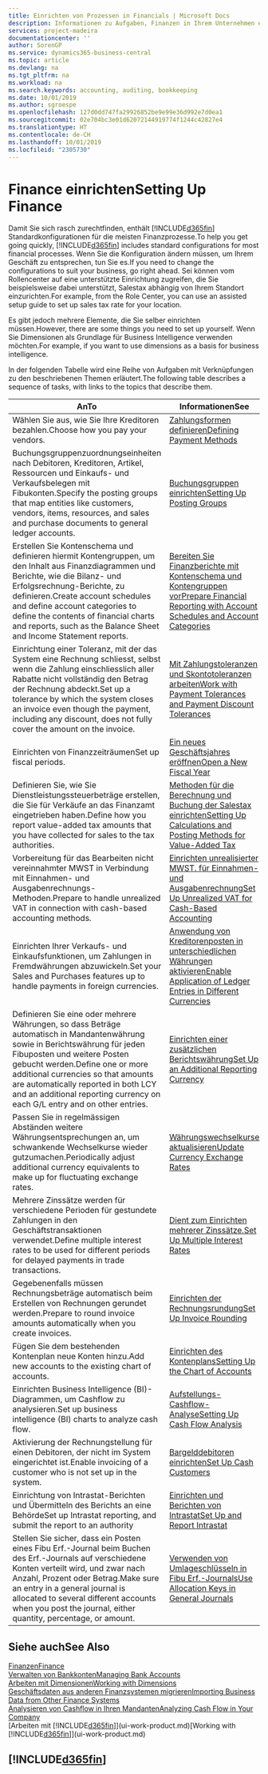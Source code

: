```yaml
---
title: Einrichten von Prozessen in Financials | Microsoft Docs
description: Informationen zu Aufgaben, Finanzen in Ihrem Unternehmen einzurichten, um Ihrer Buchhaltung, oder Buchhaltungsanforderungen Prüfungen zu entsprechen.
services: project-madeira
documentationcenter: ''
author: SorenGP
ms.service: dynamics365-business-central
ms.topic: article
ms.devlang: na
ms.tgt_pltfrm: na
ms.workload: na
ms.search.keywords: accounting, auditing, bookkeeping
ms.date: 10/01/2019
ms.author: sgroespe
ms.openlocfilehash: 127d0dd747fa29926852be9e99e36d992e7d0ea1
ms.sourcegitcommit: 02e704bc3e01d62072144919774f1244c42827e4
ms.translationtype: HT
ms.contentlocale: de-CH
ms.lasthandoff: 10/01/2019
ms.locfileid: "2305730"
---
```

# <a name="setting-up-finance"></a><span data-ttu-id="8f3a2-103">Finance einrichten</span><span class="sxs-lookup"><span data-stu-id="8f3a2-103">Setting Up Finance</span></span>
<span data-ttu-id="8f3a2-104">Damit Sie sich rasch zurechtfinden, enthält [!INCLUDE[d365fin](includes/d365fin_md.md)]  Standardkonfigurationen für die meisten Finanzprozesse.</span><span class="sxs-lookup"><span data-stu-id="8f3a2-104">To help you get going quickly, [!INCLUDE[d365fin](includes/d365fin_md.md)] includes standard configurations for most financial processes.</span></span> <span data-ttu-id="8f3a2-105">Wenn Sie die Konfiguration ändern müssen, um Ihrem Geschäft zu entsprechen, tun Sie es.</span><span class="sxs-lookup"><span data-stu-id="8f3a2-105">If you need to change the configurations to suit your business, go right ahead.</span></span> <span data-ttu-id="8f3a2-106">Sei können vom Rollencenter auf eine unterstützte Einrichtung zugreifen, die Sie beispielsweise dabei unterstützt, Salestax abhängig von Ihrem Standort einzurichten.</span><span class="sxs-lookup"><span data-stu-id="8f3a2-106">For example, from the Role Center, you can use an assisted setup guide to set up sales tax rate for your location.</span></span>  

<span data-ttu-id="8f3a2-107">Es gibt jedoch mehrere Elemente, die Sie selber einrichten müssen.</span><span class="sxs-lookup"><span data-stu-id="8f3a2-107">However, there are some things you need to set up yourself.</span></span> <span data-ttu-id="8f3a2-108">Wenn Sie Dimensionen als Grundlage für Business Intelligence verwenden möchten.</span><span class="sxs-lookup"><span data-stu-id="8f3a2-108">For example, if you want to use dimensions as a basis for business intelligence.</span></span>  

<span data-ttu-id="8f3a2-109">In der folgenden Tabelle wird eine Reihe von Aufgaben mit Verknüpfungen zu den beschriebenen Themen erläutert.</span><span class="sxs-lookup"><span data-stu-id="8f3a2-109">The following table describes a sequence of tasks, with links to the topics that describe them.</span></span>

| <span data-ttu-id="8f3a2-110">An</span><span class="sxs-lookup"><span data-stu-id="8f3a2-110">To</span></span> | <span data-ttu-id="8f3a2-111">Informationen</span><span class="sxs-lookup"><span data-stu-id="8f3a2-111">See</span></span> |
| --- | --- |
| <span data-ttu-id="8f3a2-112">Wählen Sie aus, wie Sie Ihre Kreditoren bezahlen.</span><span class="sxs-lookup"><span data-stu-id="8f3a2-112">Choose how you pay your vendors.</span></span> |[<span data-ttu-id="8f3a2-113">Zahlungsformen definieren</span><span class="sxs-lookup"><span data-stu-id="8f3a2-113">Defining Payment Methods</span></span>](finance-payment-methods.md) |
| <span data-ttu-id="8f3a2-114">Buchungsgruppenzuordnungseinheiten nach Debitoren, Kreditoren, Artikel, Ressourcen und Einkaufs- und Verkaufsbelegen mit Fibukonten.</span><span class="sxs-lookup"><span data-stu-id="8f3a2-114">Specify the posting groups that map entities like customers, vendors, items, resources, and sales and purchase documents to general ledger accounts.</span></span> |[<span data-ttu-id="8f3a2-115">Buchungsgruppen einrichten</span><span class="sxs-lookup"><span data-stu-id="8f3a2-115">Setting Up Posting Groups</span></span>](finance-posting-groups.md)|
|<span data-ttu-id="8f3a2-116">Erstellen Sie Kontenschema und definieren hiermit Kontengruppen, um den Inhalt aus Finanzdiagrammen und Berichte, wie die Bilanz- und Erfolgsrechnung-Berichte, zu definieren.</span><span class="sxs-lookup"><span data-stu-id="8f3a2-116">Create account schedules and define account categories to define the contents of financial charts and reports, such as the Balance Sheet and Income Statement reports.</span></span>|[<span data-ttu-id="8f3a2-117">Bereiten Sie Finanzberichte mit Kontenschema und Kontengruppen vor</span><span class="sxs-lookup"><span data-stu-id="8f3a2-117">Prepare Financial Reporting with Account Schedules and Account Categories</span></span>](bi-how-work-account-schedule.md)|
|<span data-ttu-id="8f3a2-118">Einrichtung einer Toleranz, mit der das System eine Rechnung schliesst, selbst wenn die Zahlung einschliesslich aller Rabatte nicht vollständig den Betrag der Rechnung abdeckt.</span><span class="sxs-lookup"><span data-stu-id="8f3a2-118">Set up a tolerance by which the system closes an invoice even though the payment, including any discount, does not fully cover the amount on the invoice.</span></span>|[<span data-ttu-id="8f3a2-119">Mit Zahlungstoleranzen und Skontotoleranzen arbeiten</span><span class="sxs-lookup"><span data-stu-id="8f3a2-119">Work with Payment Tolerances and Payment Discount Tolerances</span></span>](finance-payment-tolerance-and-payment-discount-tolerance.md)|
| <span data-ttu-id="8f3a2-120">Einrichten von Finanzzeiträumen</span><span class="sxs-lookup"><span data-stu-id="8f3a2-120">Set up fiscal periods.</span></span> |[<span data-ttu-id="8f3a2-121">Ein neues Geschäftsjahres eröffnen</span><span class="sxs-lookup"><span data-stu-id="8f3a2-121">Open a New Fiscal Year</span></span>](finance-how-open-new-fiscal-year.md) |
| <span data-ttu-id="8f3a2-122">Definieren Sie, wie Sie Dienstleistungssteuerbeträge erstellen, die Sie für Verkäufe an das Finanzamt eingetrieben haben.</span><span class="sxs-lookup"><span data-stu-id="8f3a2-122">Define how you report value-added tax amounts that you have collected for sales to the tax authorities.</span></span> |[<span data-ttu-id="8f3a2-123">Methoden für die Berechnung und Buchung der Salestax einrichten</span><span class="sxs-lookup"><span data-stu-id="8f3a2-123">Setting Up Calculations and Posting Methods for Value-Added Tax</span></span>](finance-setup-vat.md)|
|<span data-ttu-id="8f3a2-124">Vorbereitung für das Bearbeiten nicht vereinnahmter MWST in Verbindung mit Einnahmen- und Ausgabenrechnungs-Methoden.</span><span class="sxs-lookup"><span data-stu-id="8f3a2-124">Prepare to handle unrealized VAT in connection with cash-based accounting methods.</span></span>|[<span data-ttu-id="8f3a2-125">Einrichten unrealisierter MWST. für Einnahmen- und Ausgabenrechnung</span><span class="sxs-lookup"><span data-stu-id="8f3a2-125">Set Up Unrealized VAT for Cash-Based Accounting</span></span>](finance-setup-unrealized-vat.md)|
| <span data-ttu-id="8f3a2-126">Einrichten Ihrer Verkaufs- und Einkaufsfunktionen, um Zahlungen in Fremdwährungen abzuwickeln.</span><span class="sxs-lookup"><span data-stu-id="8f3a2-126">Set your Sales and Purchases features up to handle payments in foreign currencies.</span></span>|[<span data-ttu-id="8f3a2-127">Anwendung von Kreditorenposten in unterschiedlichen Währungen aktivieren</span><span class="sxs-lookup"><span data-stu-id="8f3a2-127">Enable Application of Ledger Entries in Different Currencies</span></span>](finance-how-enable-application-ledger-entries-different-currencies.md)
|<span data-ttu-id="8f3a2-128">Definieren Sie eine oder mehrere Währungen, so dass Beträge automatisch in Mandantenwährung sowie in Berichtswährung für jeden Fibuposten und weitere Posten gebucht werden.</span><span class="sxs-lookup"><span data-stu-id="8f3a2-128">Define one or more additional currencies so that amounts are automatically reported in both LCY and an additional reporting currency on each G/L entry and on other entries.</span></span>|[<span data-ttu-id="8f3a2-129">Einrichten einer zusätzlichen Berichtswährung</span><span class="sxs-lookup"><span data-stu-id="8f3a2-129">Set Up an Additional Reporting Currency</span></span>](finance-how-setup-additional-currencies.md)|
|<span data-ttu-id="8f3a2-130">Passen Sie in regelmässigen Abständen weitere Währungsentsprechungen an, um schwankende Wechselkurse wieder gutzumachen.</span><span class="sxs-lookup"><span data-stu-id="8f3a2-130">Periodically adjust additional currency equivalents to make up for fluctuating exchange rates.</span></span>|[<span data-ttu-id="8f3a2-131">Währungswechselkurse aktualisieren</span><span class="sxs-lookup"><span data-stu-id="8f3a2-131">Update Currency Exchange Rates</span></span>](finance-how-update-currencies.md)|
|<span data-ttu-id="8f3a2-132">Mehrere Zinssätze werden für verschiedene Perioden für gestundete Zahlungen in den Geschäftstransaktionen verwendet.</span><span class="sxs-lookup"><span data-stu-id="8f3a2-132">Define multiple interest rates to be used for different periods for delayed payments in trade transactions.</span></span>|[<span data-ttu-id="8f3a2-133">Dient zum Einrichten mehrerer Zinssätze.</span><span class="sxs-lookup"><span data-stu-id="8f3a2-133">Set Up Multiple Interest Rates</span></span>](finance-how-to-set-up-multiple-interest-rates.md)|
|<span data-ttu-id="8f3a2-134">Gegebenenfalls müssen Rechnungsbeträge automatisch beim Erstellen von Rechnungen gerundet werden.</span><span class="sxs-lookup"><span data-stu-id="8f3a2-134">Prepare to round invoice amounts automatically when you create invoices.</span></span>|[<span data-ttu-id="8f3a2-135">Einrichten der Rechnungsrundung</span><span class="sxs-lookup"><span data-stu-id="8f3a2-135">Set Up Invoice Rounding</span></span>](finance-set-up-invoice-rounding.md)|
| <span data-ttu-id="8f3a2-136">Fügen Sie dem bestehenden Kontenplan neue Konten hinzu.</span><span class="sxs-lookup"><span data-stu-id="8f3a2-136">Add new accounts to the existing chart of accounts.</span></span> |[<span data-ttu-id="8f3a2-137">Einrichten des Kontenplans</span><span class="sxs-lookup"><span data-stu-id="8f3a2-137">Setting Up the Chart of Accounts</span></span>](finance-setup-chart-accounts.md) |
| <span data-ttu-id="8f3a2-138">Einrichten Business Intelligence (BI)- Diagrammen, um Cashflow zu analysieren.</span><span class="sxs-lookup"><span data-stu-id="8f3a2-138">Set up business intelligence (BI) charts to analyze cash flow.</span></span> |[<span data-ttu-id="8f3a2-139">Aufstellungs-Cashflow-Analyse</span><span class="sxs-lookup"><span data-stu-id="8f3a2-139">Setting Up Cash Flow Analysis</span></span>](finance-setup-cash-flow-analyses.md) |
|<span data-ttu-id="8f3a2-140">Aktivierung der Rechnungstellung für einen Debitoren, der nicht im System eingerichtet ist.</span><span class="sxs-lookup"><span data-stu-id="8f3a2-140">Enable invoicing of a customer who is not set up in the system.</span></span>|[<span data-ttu-id="8f3a2-141">Bargelddebitoren einrichten</span><span class="sxs-lookup"><span data-stu-id="8f3a2-141">Set Up Cash Customers</span></span>](finance-how-to-set-up-cash-customers.md)|
| <span data-ttu-id="8f3a2-142">Einrichtung von Intrastat-Berichten und Übermitteln des Berichts an eine Behörde</span><span class="sxs-lookup"><span data-stu-id="8f3a2-142">Set up Intrastat reporting, and submit the report to an authority</span></span> | [<span data-ttu-id="8f3a2-143">Einrichten und Berichten von Intrastat</span><span class="sxs-lookup"><span data-stu-id="8f3a2-143">Set Up and Report Intrastat</span></span>](finance-how-setup-report-intrastat.md)|
|<span data-ttu-id="8f3a2-144">Stellen Sie sicher, dass ein Posten eines Fibu Erf.-Journal beim Buchen des Erf.-Journals auf verschiedene Konten verteilt wird, und zwar nach Anzahl, Prozent oder Betrag.</span><span class="sxs-lookup"><span data-stu-id="8f3a2-144">Make sure an entry in a general journal is allocated to several different accounts when you post the journal, either quantity, percentage, or amount.</span></span>|[<span data-ttu-id="8f3a2-145">Verwenden von Umlageschlüsseln in Fibu Erf.-Journals</span><span class="sxs-lookup"><span data-stu-id="8f3a2-145">Use Allocation Keys in General Journals</span></span>](ui-how-use-allocation-keys-general-journals.md)|

## <a name="see-also"></a><span data-ttu-id="8f3a2-146">Siehe auch</span><span class="sxs-lookup"><span data-stu-id="8f3a2-146">See Also</span></span>
[<span data-ttu-id="8f3a2-147">Finanzen</span><span class="sxs-lookup"><span data-stu-id="8f3a2-147">Finance</span></span>](finance.md)  
[<span data-ttu-id="8f3a2-148">Verwalten von Bankkonten</span><span class="sxs-lookup"><span data-stu-id="8f3a2-148">Managing Bank Accounts</span></span>](bank-manage-bank-accounts.md)  
[<span data-ttu-id="8f3a2-149">Arbeiten mit Dimensionen</span><span class="sxs-lookup"><span data-stu-id="8f3a2-149">Working with Dimensions</span></span>](finance-dimensions.md)  
[<span data-ttu-id="8f3a2-150">Geschäftsdaten aus anderen Finanzsystemen migrieren</span><span class="sxs-lookup"><span data-stu-id="8f3a2-150">Importing Business Data from Other Finance Systems</span></span>](across-import-data-configuration-packages.md)  
[<span data-ttu-id="8f3a2-151">Analysieren von Cashflow in Ihren Mandanten</span><span class="sxs-lookup"><span data-stu-id="8f3a2-151">Analyzing Cash Flow in Your Company</span></span>](finance-analyze-cash-flow.md)  
<span data-ttu-id="8f3a2-152">[Arbeiten mit [!INCLUDE[d365fin](includes/d365fin_md.md)]](ui-work-product.md)</span><span class="sxs-lookup"><span data-stu-id="8f3a2-152">[Working with [!INCLUDE[d365fin](includes/d365fin_md.md)]](ui-work-product.md)</span></span>  

## [!INCLUDE[d365fin](includes/free_trial_md.md)]  
